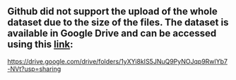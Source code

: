 ## Github did not support the upload of the whole dataset due to the size of the files. The dataset is available in Google Drive and can be accessed using this [link](https://drive.google.com/drive/folders/1yXYi8kIS5JNuQ9PyNOJqp9RwlYb7-NVt?usp=sharing):
https://drive.google.com/drive/folders/1yXYi8kIS5JNuQ9PyNOJqp9RwlYb7-NVt?usp=sharing
